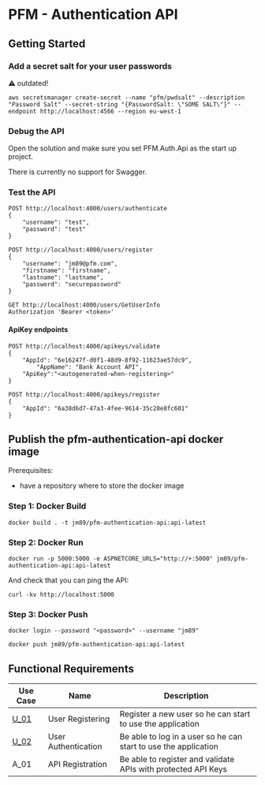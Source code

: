 # PFM - Authentication API

## Getting Started

### Add a secret salt for your user passwords

:warning: outdated!

```
aws secretsmanager create-secret --name "pfm/pwdsalt" --description "Password Salt" --secret-string "{PasswordSalt: \"SOME SALT\"}" --endpoint http://localhost:4566 --region eu-west-1
```

### Debug the API

Open the solution and make sure you set PFM.Auth.Api as the start up project. 

There is currently no support for Swagger.

### Test the API

```
POST http://localhost:4000/users/authenticate
{
	"username": "test",
	"password": "test"
}
```

```
POST http://localhost:4000/users/register
{
	"username": "jm89@pfm.com",
	"firstname": "firstname",
	"lastname": "lastname",
	"password": "securepassword"
}
```

```
GET http://localhost:4000/users/GetUserInfo
Authorization 'Bearer <token>'
```

#### ApiKey endpoints

```
POST http://localhost:4000/apikeys/validate
{
	"AppId": "6e16247f-d0f1-48d9-8f92-11623ae57dc9",
    	"AppName": "Bank Account API",
	"ApiKey":"<autogenerated-when-registering>"
}
```

```
POST http://localhost:4000/apikeys/register
{
	"AppId": "6a38d6d7-47a3-4fee-9614-35c28e8fc601"
}
```

## Publish the pfm-authentication-api docker image

Prerequisites:
- have a repository where to store the docker image

### Step 1: Docker Build

```
docker build . -t jm89/pfm-authentication-api:api-latest
```

### Step 2: Docker Run

```
docker run -p 5000:5000 -e ASPNETCORE_URLS="http://+:5000" jm89/pfm-authentication-api:api-latest
```

And check that you can ping the API:

```
curl -kv http://localhost:5000
```

### Step 3: Docker Push

```
docker login --password "<password>" --username "jm89"
```

```
docker push jm89/pfm-authentication-api:api-latest 
```

## Functional Requirements

|Use Case| Name| Description|
|---|---|---|
|[U_01](https://github.com/JM89/personalfinancemanager/wiki/U_01---User-Registration)| User Registering|Register a new user so he can start to use the application|
|[U_02](https://github.com/JM89/personalfinancemanager/wiki/U_02---User-Authentication)| User Authentication|Be able to log in a user so he can start to use the application|
|A_01| API Registration | Be able to register and validate APIs  with protected API Keys |

